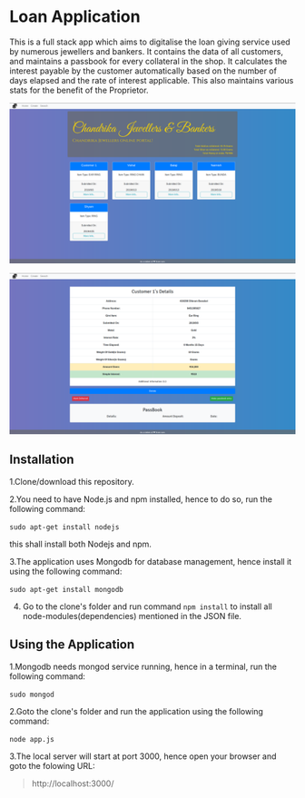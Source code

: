 # Loan Application
This is a full stack app which aims to digitalise the loan giving service used by numerous jewellers and bankers.
It contains the data of all customers, and maintains a passbook for every collateral in the shop.
It calculates the interest payable by the customer automatically based on the number of days elapsed and the rate of interest applicable.
This also maintains various stats for the benefit of the Proprietor. 

!["Main_page_ss](views/ss/ss_1.png)

!["Information_ss](views/ss/ss_2.png)

## Installation

1.Clone/download this repository.

2.You need to have Node.js and npm installed, hence to do so, run the following command:

```sudo apt-get install nodejs```

this shall install both Nodejs and npm.

3.The application uses Mongodb for database management, hence install it using the following command:

```sudo apt-get install mongodb```

4. Go to the clone's folder and run command `npm install` to install all node-modules(dependencies) mentioned in the JSON file.

## Using the Application

1.Mongodb needs mongod service running, hence in a terminal, run the following command:

``` sudo mongod ```

2.Goto the clone's folder and run the application using the following command:

``` node app.js ```

3.The local server will start at port 3000, hence open your browser and goto the folowing URL:

>http://localhost:3000/


